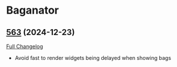 # Baganator

## [563](https://github.com/Baganator/Baganator/tree/563) (2024-12-23)
[Full Changelog](https://github.com/Baganator/Baganator/compare/562...563) 

- Avoid fast to render widgets being delayed when showing bags  
